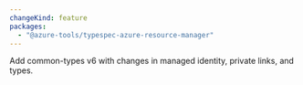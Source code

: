 ```yaml
---
changeKind: feature
packages:
  - "@azure-tools/typespec-azure-resource-manager"
---
```


Add common-types v6 with changes in managed identity, private links, and types.
